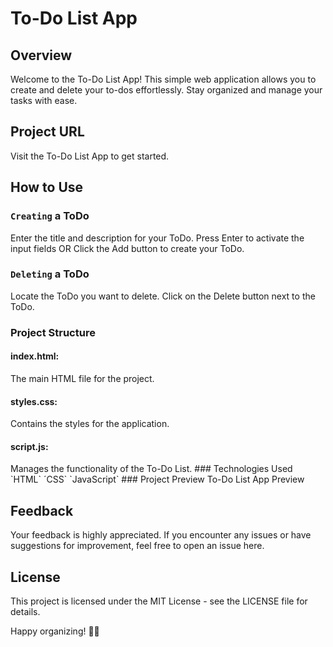 # To-Do List App
## Overview
Welcome to the To-Do List App! This simple web application allows you to create and delete your to-dos effortlessly. Stay organized and manage your tasks with ease.

## Project URL
Visit the To-Do List App to get started.

## How to Use
### `Creating` a ToDo
Enter the title and description for your ToDo.
Press Enter to activate the input fields OR Click the Add button to create your ToDo.
### `Deleting` a ToDo
Locate the ToDo you want to delete.
Click on the Delete button next to the ToDo.
### Project Structure
<h4>index.html:</h4> The main HTML file for the project.
<h4>styles.css:</h4> Contains the styles for the application.
<h4>script.js:</h4> Manages the functionality of the To-Do List.
### Technologies Used
`HTML`
´CSS`
`JavaScript`
### Project Preview
To-Do List App Preview

## Feedback
Your feedback is highly appreciated. If you encounter any issues or have suggestions for improvement, feel free to open an issue here.

## License
This project is licensed under the MIT License - see the LICENSE file for details.

Happy organizing! 📝✨
